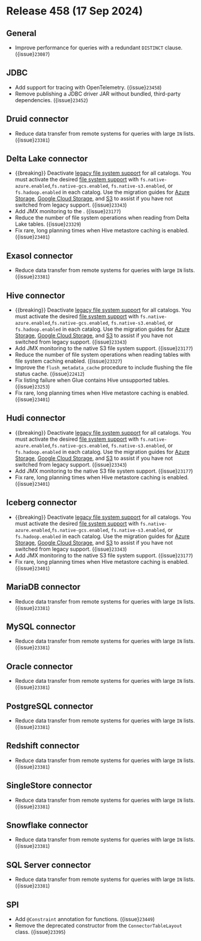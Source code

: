 # Release 458 (17 Sep 2024)

## General

* Improve performance for queries with a redundant `DISTINCT` clause. ({issue}`23087`)

 ## JDBC

* Add support for tracing with OpenTelemetry. ({issue}`23458`)
* Remove publishing a JDBC driver JAR without bundled, third-party dependencies. ({issue}`23452`)

## Druid connector

* Reduce data transfer from remote systems for queries with large `IN` lists. ({issue}`23381`)

## Delta Lake connector

* {{breaking}} Deactivate [legacy file system support](file-system-legacy) for
  all catalogs. You must activate the desired [file system
  support](file-system-configuration) with
  `fs.native-azure.enabled`,`fs.native-gcs.enabled`, `fs.native-s3.enabled`, or
  `fs.hadoop.enabled` in each catalog. Use the migration guides for [Azure
  Storage](fs-legacy-azure-migration), [Google Cloud
  Storage](fs-legacy-gcs-migration), and [S3](fs-legacy-s3-migration) to assist
  if you have not switched from legacy support. ({issue}`23343`)
* Add JMX monitoring to the [](/object-storage/file-system-s3). ({issue}`23177`)
* Reduce the number of file system operations when reading from Delta Lake
  tables. ({issue}`23329`)
* Fix rare, long planning times when Hive metastore caching is enabled. ({issue}`23401`)

## Exasol connector

* Reduce data transfer from remote systems for queries with large `IN` lists. ({issue}`23381`)

## Hive connector

* {{breaking}} Deactivate [legacy file system support](file-system-legacy) for
  all catalogs. You must activate the desired [file system
  support](file-system-configuration) with
  `fs.native-azure.enabled`,`fs.native-gcs.enabled`, `fs.native-s3.enabled`, or
  `fs.hadoop.enabled` in each catalog. Use the migration guides for [Azure
  Storage](fs-legacy-azure-migration), [Google Cloud
  Storage](fs-legacy-gcs-migration), and [S3](fs-legacy-s3-migration) to assist
  if you have not switched from legacy support. ({issue}`23343`)
* Add JMX monitoring to the native S3 file system support. ({issue}`23177`)
* Reduce the number of file system operations when reading tables with file system
  caching enabled. ({issue}`23327`)
* Improve the `flush_metadata_cache` procedure to include flushing the file
  status cache. ({issue}`22412`)
* Fix listing failure when Glue contains Hive unsupported tables. ({issue}`23253`)
* Fix rare, long planning times when Hive metastore caching is enabled. ({issue}`23401`)

## Hudi connector

* {{breaking}} Deactivate [legacy file system support](file-system-legacy) for
  all catalogs. You must activate the desired [file system
  support](file-system-configuration) with
  `fs.native-azure.enabled`,`fs.native-gcs.enabled`, `fs.native-s3.enabled`, or
  `fs.hadoop.enabled` in each catalog. Use the migration guides for [Azure
  Storage](fs-legacy-azure-migration), [Google Cloud
  Storage](fs-legacy-gcs-migration), and [S3](fs-legacy-s3-migration) to assist
  if you have not switched from legacy support. ({issue}`23343`)
* Add JMX monitoring to the native S3 file system support. ({issue}`23177`)
* Fix rare, long planning times when Hive metastore caching is enabled. ({issue}`23401`)

## Iceberg connector

* {{breaking}} Deactivate [legacy file system support](file-system-legacy) for
  all catalogs. You must activate the desired [file system
  support](file-system-configuration) with
  `fs.native-azure.enabled`,`fs.native-gcs.enabled`, `fs.native-s3.enabled`, or
  `fs.hadoop.enabled` in each catalog. Use the migration guides for [Azure
  Storage](fs-legacy-azure-migration), [Google Cloud
  Storage](fs-legacy-gcs-migration), and [S3](fs-legacy-s3-migration) to assist
  if you have not switched from legacy support. ({issue}`23343`)
* Add JMX monitoring to the native S3 file system support. ({issue}`23177`)
* Fix rare, long planning times when Hive metastore caching is enabled. ({issue}`23401`)

## MariaDB connector

* Reduce data transfer from remote systems for queries with large `IN` lists. ({issue}`23381`)

## MySQL connector

* Reduce data transfer from remote systems for queries with large `IN` lists. ({issue}`23381`)

## Oracle connector

* Reduce data transfer from remote systems for queries with large `IN` lists. ({issue}`23381`)

## PostgreSQL connector

* Reduce data transfer from remote systems for queries with large `IN` lists. ({issue}`23381`)

## Redshift connector

* Reduce data transfer from remote systems for queries with large `IN` lists. ({issue}`23381`)

## SingleStore connector

* Reduce data transfer from remote systems for queries with large `IN` lists. ({issue}`23381`)

## Snowflake connector

* Reduce data transfer from remote systems for queries with large `IN` lists. ({issue}`23381`)

## SQL Server connector

* Reduce data transfer from remote systems for queries with large `IN` lists. ({issue}`23381`)

## SPI

* Add `@Constraint` annotation for functions. ({issue}`23449`)
* Remove the deprecated constructor from the `ConnectorTableLayout` class. ({issue}`23395`)
